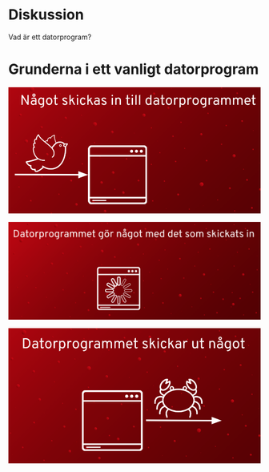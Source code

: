 # Diskussion
Vad är ett datorprogram?

# Grunderna i ett vanligt datorprogram
![Det här kan hända](bilder/taremot.png)

![Det här kan hända](bilder/gornagot.png)

![Det här kan hända](bilder/skickarnagot.png)

